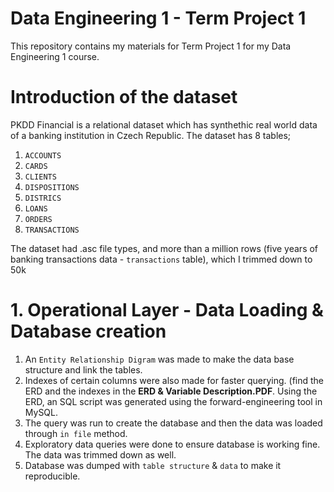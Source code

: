 # Data Engineering 1 - Term Project 1

This repository contains my materials for Term Project 1 for my Data Engineering 1 course.

# Introduction of the dataset
PKDD Financial is a relational dataset which has synthethic real world data of a banking institution in Czech Republic. The dataset has 8 tables;
  1. `ACCOUNTS`
  2. `CARDS`
  3. `CLIENTS`
  4. `DISPOSITIONS`
  5. `DISTRICS`
  6. `LOANS`
  7. `ORDERS`
  8. `TRANSACTIONS`

The dataset had .asc file types, and more than a million rows (five years of banking transactions data - `transactions` table), which I trimmed down to 50k


# 1. Operational Layer - Data Loading & Database creation
 1. An `Entity Relationship Digram` was made to make the data base structure and link the tables.
 2. Indexes of certain columns were also made for faster querying. (find the ERD and the indexes in the **ERD & Variable Description.PDF**. Using the ERD, an SQL script was generated using the forward-engineering tool in MySQL.
 3. The query was run to create the database and then the data was loaded through `in file` method.
 4. Exploratory data queries were done to ensure database is working fine. The data was trimmed down as well.
 5. Database was dumped with `table structure` & `data` to make it reproducible.




